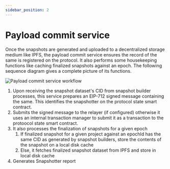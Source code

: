 ```yaml
---
sidebar_position: 2
---
```


# Payload commit service

Once the snapshots are generated and uploaded to a decentralized storage medium like IPFS, the payload commit service ensures the record of the same is registered on the protocol. It also performs some housekeeping functions like caching finalized snapshots against an epoch. The following sequence diagram gives a complete picture of its functions.

![Payload commit service workflow](/images/payload_commit_service_callflow.png)


1. Upon receiving the snapshot dataset's CID from snapshot builder processes, this service prepares an EIP-712 signed message containing the same. This identifies the snapshotter on the protocol state smart contract.
2. Submits the signed message to the relayer (if configured) otherwise it uses an internal transaction manager to submit it as a transaction to the protoocol state smart contract.
3. It also processes the finalization of snapshots for a given epoch
   1. If finalized snapshot for a given project against an epochId has the same CID as generated by snapshot builders, store the contents of the snapshot on a local disk cache
   2. Else, it fetches finalized snapshot dataset from IPFS and store in local disk cache
4. Generates Snapshotter report

